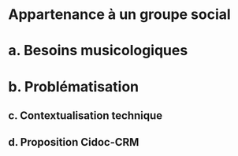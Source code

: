 # Appartenance à un groupe social

# a. Besoins musicologiques

# b. Problématisation

## c. Contextualisation technique

## d. Proposition Cidoc-CRM

